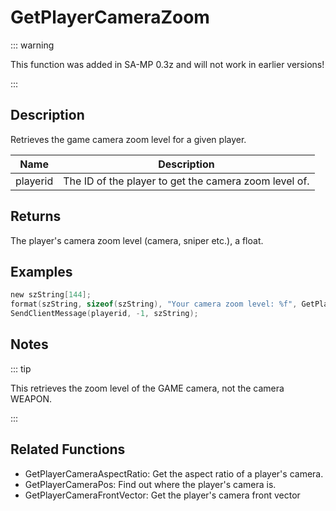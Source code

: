 # GetPlayerCameraZoom

::: warning

This function was added in SA-MP 0.3z and will not work in earlier versions!

:::

## Description

Retrieves the game camera zoom level for a given player.

| Name     | Description                                           |
| -------- | ----------------------------------------------------- |
| playerid | The ID of the player to get the camera zoom level of. |

## Returns

The player's camera zoom level (camera, sniper etc.), a float.

## Examples

```c
new szString[144];
format(szString, sizeof(szString), "Your camera zoom level: %f", GetPlayerCameraZoom(playerid));
SendClientMessage(playerid, -1, szString);
```

## Notes

::: tip

This retrieves the zoom level of the GAME camera, not the camera WEAPON.

:::

## Related Functions

- GetPlayerCameraAspectRatio: Get the aspect ratio of a player's camera.
- GetPlayerCameraPos: Find out where the player's camera is.
- GetPlayerCameraFrontVector: Get the player's camera front vector
